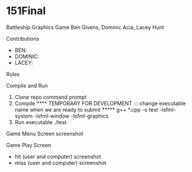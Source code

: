 # 151Final
Battleship Graphics Game
Ben Givens, Dominic Acia, Lacey Hunt

Contributions
- BEN:
- DOMINIC:
- LACEY: 

Rules

Compile and Run
1. Clone repo
        command prompt
2. Compile **** TEMPORARY FOR DEVELOPMENT ::: change executable name when we are ready to submit *****
       g++ *.cpp -o test -lsfml-system -lsfml-window -lsfml-graphics
3. Run executable
        ./test

Game Menu Screen
        screenshot

Game Play Screen
- hit (user and computer)
        screenshot
- miss (user and computer)
        screenshot